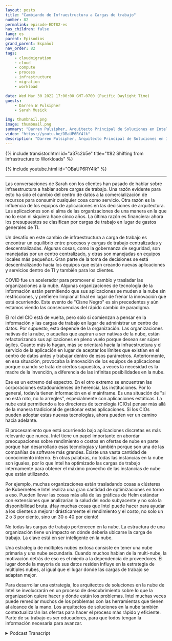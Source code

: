 ```yaml
---
layout: posts
title: "Cambiando de Infraestructura a Cargas de trabajo"
number: 82
permalink: episode-EDT82-es
has_children: false
lang: es
parent: Episodios
grand_parent: Español
nav_order: 82
tags:
    - cloudmigration
    - cloud
    - compute
    - process
    - infrastructure
    - migration
    - workload

date: Wed Mar 30 2022 17:00:00 GMT-0700 (Pacific Daylight Time)
guests:
    - Darren W Pulsipher
    - Sarah Musick

img: thumbnail.png
image: thumbnail.png
summary: "Darren Pulsipher, Arquitecto Principal de Soluciones en Intel, continúa su conversación con Sarah Musick, Arquitecta de Soluciones en la Nube de Intel, sobre el cambio de la infraestructura a las cargas de trabajo. Por favor, colóquelo en la lista de reproducción de Abrazando la Transformación Digital."
video: "https://youtu.be/OBaUP6RY4lk"
description: "Darren Pulsipher, Arquitecto Principal de Soluciones en Intel, continúa su conversación con Sarah Musick, Arquitecta de Soluciones en la Nube de Intel, sobre el cambio de la infraestructura a las cargas de trabajo. Por favor, colóquelo en la lista de reproducción de Abrazando la Transformación Digital."
---
```


<div>
{% include transistor.html id="a37c2b5e" title="#82 Shifting from Infrastructure to Workloads" %}

{% include youtube.html id="OBaUP6RY4lk" %}
</div>

---

Las conversaciones de Sarah con los clientes han pasado de hablar sobre infraestructura a hablar sobre cargas de trabajo. Una razón evidente para esto ha sido el cambio del centro de datos a la comercialización de recursos para consumir cualquier cosa como servicio. Otra razón es la influencia de los equipos de aplicaciones en las decisiones de arquitectura. Las aplicaciones son el alma de las organizaciones de una manera en la que no lo eran ni siquiera hace cinco años. La última razón es financiera: ahora los presupuestos se clasifican por cargas de trabajo en lugar de gastos generales de TI.

Un desafío en este cambio de infraestructura a carga de trabajo es encontrar un equilibrio entre procesos y cargas de trabajo centralizadas y descentralizadas. Algunas cosas, como la gobernanza de seguridad, son manejadas por un centro centralizado, y otras son manejadas en equipos locales más pequeños. Gran parte de la toma de decisiones se está descentralizando hacia los equipos que están creando nuevas aplicaciones y servicios dentro de TI y también para los clientes.

COVID fue un acelerador para promover el cambio y trasladar las organizaciones a la nube. Algunas organizaciones de tecnología de la información están permitiendo que sus aplicaciones se muden a la nube sin restricciones, y prefieren limpiar al final en lugar de frenar la innovación que está ocurriendo. Este evento de "Cisne Negro" es sin precedentes y aún estamos viendo las consecuencias del rápido cambio de paradigma.

El rol del CIO está de vuelta, pero solo si comienzan a pensar en la información y las cargas de trabajo en lugar de administrar un centro de datos. Por supuesto, esto depende de la organización. Las organizaciones nativas de la nube, o aquellas que aspiran a ser nativas de la nube, están refactorizando sus aplicaciones en pleno vuelo porque desean ser súper ágiles. Cuanto más lo hagan, más se orientará hacia la infraestructura y el servicio de la aplicación en lugar de aceptar los límites que existían en el centro de datos antes y trabajar dentro de esos parámetros. Anteriormente, en esa situación, provocaba la innovación de los equipos de aplicaciones porque cuando se trata de ciertos supuestos, a veces la necesidad es la madre de la invención, a diferencia de las infinitas posibilidades en la nube.

Ese es un extremo del espectro. En el otro extremo se encuentran las corporaciones estadounidenses de herencia, las instituciones. Por lo general, todavía tienen información en el mainframe. Es una situación de "si no está roto, no lo arregles", especialmente con aplicaciones estáticas. La nube está permitiendo a los directores de tecnología (CIOs) pensar más allá de la manera tradicional de gestionar estas aplicaciones. Si los CIOs pueden adoptar estas nuevas tecnologías, ahora pueden ver un camino hacia adelante.

El procesamiento que está ocurriendo bajo aplicaciones discretas es más relevante que nunca. Intel tiene un papel importante en abordar preocupaciones sobre rendimiento o costos en ofertas de nube en parte porque han desarrollado esas tecnologías y también porque son una de las compañías de software más grandes. Existe una vasta cantidad de conocimiento interno. En otras palabras, no todas las instancias en la nube son iguales, por lo que Intel ha optimizado las cargas de trabajo internamente para obtener el máximo provecho de las instancias de nube que están utilizando.

Por ejemplo, muchas organizaciones están trasladando cosas a clústeres de Kubernetes e Intel realiza una gran cantidad de optimizaciones en torno a eso. Pueden llevar las cosas más allá de las gráficas de Helm estándar con extensiones que analizarían la salud del nodo subyacente y no solo la disponibilidad bruta. ¡Hay muchas cosas que Intel puede hacer para ayudar a los clientes a mejorar drásticamente el rendimiento y el costo, no solo un 2 o 3 por ciento, sino un 30 o 40 por ciento!

No todas las cargas de trabajo pertenecen en la nube. La estructura de una organización tiene un impacto en dónde debería ubicarse la carga de trabajo. La clave está en ser inteligente en la nube.

Una estrategia de múltiples nubes exitosa consiste en tener una nube primaria y una nube secundaria. Cuando muchos hablan de la multi-nube, la motivación detrás de eso es el miedo a la dependencia de proveedores. El lugar donde la mayoría de sus datos residen influye en la estrategia de múltiples nubes, al igual que el lugar donde las cargas de trabajo se adaptan mejor.

Para desarrollar una estrategia, los arquitectos de soluciones en la nube de Intel se involucrarán en un proceso de descubrimiento sobre lo que la organización quiere hacer y dónde están los problemas. Intel muchas veces puede remediar muchos de los problemas con las herramientas que tienen al alcance de la mano. Los arquitectos de soluciones en la nube también contextualizarán las ofertas para hacer el proceso más rápido y eficiente. Parte de su trabajo es ser educadores, para que todos tengan la información necesaria para avanzar.



<details>
<summary> Podcast Transcript </summary>

<p></p>

</details>
